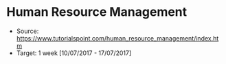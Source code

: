 # Human Resource Management
- Source: https://www.tutorialspoint.com/human_resource_management/index.htm
- Target: 1 week [10/07/2017 - 17/07/2017]
